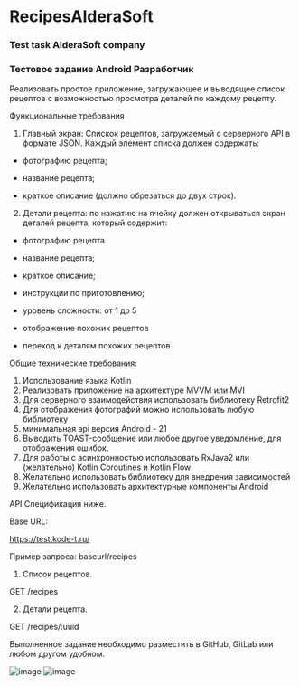 # RecipesAlderaSoft
### Test task AlderaSoft company

### Тестовое задание Android Разработчик

Реализовать простое приложение,
 загружающее и выводящее список рецептов с возможностью просмотра деталей по каждому рецепту.

Функциональные требования

1. Главный экран: Спискок рецептов,
 загружаемый с серверного API в формате JSON. Каждый элемент списка должен содержать:

- фотографию рецепта;

- название рецепта;

- краткое описание (должно
 обрезаться до двух строк).

2. Детали рецепта: по
 нажатию на ячейку должен открываться экран деталей рецепта, который содержит:

- фотографию рецепта

- название рецепта;

- краткое описание;

- инструкции по приготовлению;

- уровень сложности:
 от 1 до 5 

- отображение похожих рецептов

- переход к деталям похожих рецептов 

Общие технические требования:
1) Использование языка Kotlin
2) Реализовать приложение на архитектуре MVVM или MVI
3) Для серверного взаимодействия использовать библиотеку Retrofit2
4) Для отображения фотографий можно использовать любую библиотеку
5) минимальная api версия Android - 21
6) Выводить TOAST-сообщение или любое другое уведомление, для отображения ошибок.
7) Для работы с асинхронностью использовать RxJava2 или (желательно) Kotlin Coroutines и Kotlin Flow
8) Желательно использовать библиотеку для внедрения зависимостей
9) Желательно использовать архитектурные компоненты Android

API Спецификация ниже.

Base URL:

https://test.kode-t.ru/

Пример запроса: baseurl/recipes

1. Список рецептов.

GET /recipes


2. Детали рецепта.

GET /recipes/:uuid


Выполненное задание необходимо разместить в GitHub, GitLab или любом другом удобном.

![image](https://user-images.githubusercontent.com/69672210/142805228-2e425d19-73a2-4803-adf9-5847dd88cf4a.png)
![image](https://user-images.githubusercontent.com/69672210/142805286-1df95799-4f34-4fe7-b556-cfbd12125d4f.png)
